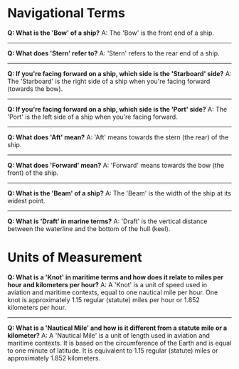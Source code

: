 # Navigational Terms

**Q: What is the 'Bow' of a ship?**
A: The 'Bow' is the front end of a ship.

---

**Q: What does 'Stern' refer to?**
A: 'Stern' refers to the rear end of a ship.

---

**Q: If you're facing forward on a ship, which side is the 'Starboard' side?**
A: The 'Starboard' is the right side of a ship when you're facing forward (towards the bow).

---

**Q: If you're facing forward on a ship, which side is the 'Port' side?**
A: The 'Port' is the left side of a ship when you're facing forward.

---

**Q: What does 'Aft' mean?**
A: 'Aft' means towards the stern (the rear) of the ship.

---

**Q: What does 'Forward' mean?**
A: 'Forward' means towards the bow (the front) of the ship.

---

**Q: What is the 'Beam' of a ship?**
A: The 'Beam' is the width of the ship at its widest point.

---

**Q: What is 'Draft' in marine terms?**
A: 'Draft' is the vertical distance between the waterline and the bottom of the hull (keel).

# Units of Measurement

**Q: What is a 'Knot' in maritime terms and how does it relate to miles per hour and kilometers per hour?**
A: A 'Knot' is a unit of speed used in aviation and maritime contexts, equal to one nautical mile per hour. One knot is approximately 1.15 regular (statute) miles per hour or 1.852 kilometers per hour.

---

**Q: What is a 'Nautical Mile' and how is it different from a statute mile or a kilometer?**
A: A 'Nautical Mile' is a unit of length used in aviation and maritime contexts. It is based on the circumference of the Earth and is equal to one minute of latitude. It is equivalent to 1.15 regular (statute) miles or approximately 1.852 kilometers.


